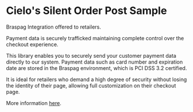 # Cielo's Silent Order Post Sample

Braspag Integration offered to retailers.

Payment data is securely trafficked maintaining complete control over the checkout experience.

This library enables you to securely send your customer payment data directly to our system. Payment data such as card number and expiration date are stored in the Braspag environment, which is PCI DSS 3.2 certified.

It is ideal for retailers who demand a high degree of security without losing the identity of their page, allowing full customization on their checkout page.

More information [here](https://developercielo.github.io/en/manual/cielo-ecommerce#silent-order-post).

